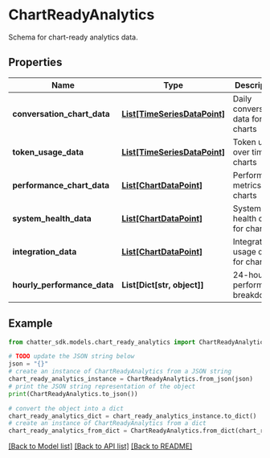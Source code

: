 # ChartReadyAnalytics

Schema for chart-ready analytics data.

## Properties

Name | Type | Description | Notes
------------ | ------------- | ------------- | -------------
**conversation_chart_data** | [**List[TimeSeriesDataPoint]**](TimeSeriesDataPoint.md) | Daily conversation data for charts | 
**token_usage_data** | [**List[TimeSeriesDataPoint]**](TimeSeriesDataPoint.md) | Token usage over time for charts | 
**performance_chart_data** | [**List[ChartDataPoint]**](ChartDataPoint.md) | Performance metrics for charts | 
**system_health_data** | [**List[ChartDataPoint]**](ChartDataPoint.md) | System health data for charts | 
**integration_data** | [**List[ChartDataPoint]**](ChartDataPoint.md) | Integration usage data for charts | 
**hourly_performance_data** | **List[Dict[str, object]]** | 24-hour performance breakdown | 

## Example

```python
from chatter_sdk.models.chart_ready_analytics import ChartReadyAnalytics

# TODO update the JSON string below
json = "{}"
# create an instance of ChartReadyAnalytics from a JSON string
chart_ready_analytics_instance = ChartReadyAnalytics.from_json(json)
# print the JSON string representation of the object
print(ChartReadyAnalytics.to_json())

# convert the object into a dict
chart_ready_analytics_dict = chart_ready_analytics_instance.to_dict()
# create an instance of ChartReadyAnalytics from a dict
chart_ready_analytics_from_dict = ChartReadyAnalytics.from_dict(chart_ready_analytics_dict)
```
[[Back to Model list]](../README.md#documentation-for-models) [[Back to API list]](../README.md#documentation-for-api-endpoints) [[Back to README]](../README.md)


